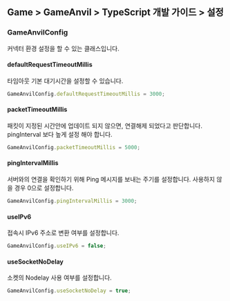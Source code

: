 ## Game > GameAnvil > TypeScript 개발 가이드 > 설정

### GameAnvilConfig

커넥터 환경 설정을 할 수 있는 클래스입니다.

#### defaultRequestTimeoutMillis

타임아웃 기본 대기시간을 설정할 수 있습니다.

```typescript
GameAnvilConfig.defaultRequestTimeoutMillis = 3000;
```

#### packetTimeoutMillis

패킷이 지정된 시간안에 업데이트 되지 않으면, 연결해제 되었다고 판단합니다.
pingInterval 보다 높게 설정 해야 합니다.

```typescript
GameAnvilConfig.packetTimeoutMillis = 5000;
```

#### pingIntervalMillis

서버와의 연결을 확인하기 위해 Ping 메시지를 보내는 주기를 설정합니다.
사용하지 않을 경우 0으로 설정합니다.

```typescript
GameAnvilConfig.pingIntervalMillis = 3000;
```

#### useIPv6

접속시 IPv6 주소로 변환 여부를 설정합니다.

```typescript
GameAnvilConfig.useIPv6 = false;
```

#### useSocketNoDelay

소켓의 Nodelay 사용 여부를 설정합니다.

```typescript
GameAnvilConfig.useSocketNoDelay = true;
```